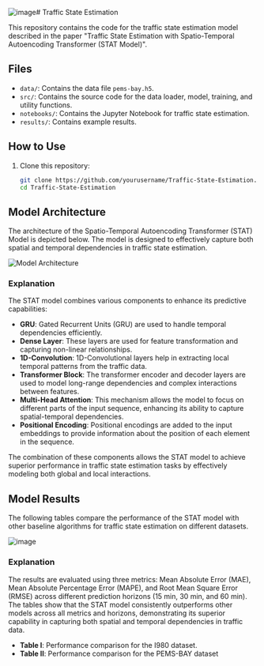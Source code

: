 ![image](https://github.com/asattarzadeh/STAT-model_Traffic-State-Estimation/assets/92281234/4f00d1cd-89c6-47cf-81f0-f9026f138033)# Traffic State Estimation

This repository contains the code for the traffic state estimation model described in the paper "Traffic State Estimation with Spatio-Temporal Autoencoding Transformer (STAT Model)".

## Files

- `data/`: Contains the data file `pems-bay.h5`.
- `src/`: Contains the source code for the data loader, model, training, and utility functions.
- `notebooks/`: Contains the Jupyter Notebook for traffic state estimation.
- `results/`: Contains example results.

## How to Use

1. Clone this repository:
   ```bash
   git clone https://github.com/yourusername/Traffic-State-Estimation.git
   cd Traffic-State-Estimation

## Model Architecture

The architecture of the Spatio-Temporal Autoencoding Transformer (STAT) Model is depicted below. The model is designed to effectively capture both spatial and temporal dependencies in traffic state estimation.

![Model Architecture](images/model_architecture.png)

### Explanation

The STAT model combines various components to enhance its predictive capabilities:

- **GRU**: Gated Recurrent Units (GRU) are used to handle temporal dependencies efficiently.
- **Dense Layer**: These layers are used for feature transformation and capturing non-linear relationships.
- **1D-Convolution**: 1D-Convolutional layers help in extracting local temporal patterns from the traffic data.
- **Transformer Block**: The transformer encoder and decoder layers are used to model long-range dependencies and complex interactions between features.
- **Multi-Head Attention**: This mechanism allows the model to focus on different parts of the input sequence, enhancing its ability to capture spatial-temporal dependencies.
- **Positional Encoding**: Positional encodings are added to the input embeddings to provide information about the position of each element in the sequence.

The combination of these components allows the STAT model to achieve superior performance in traffic state estimation tasks by effectively modeling both global and local interactions.

## Model Results

The following tables compare the performance of the STAT model with other baseline algorithms for traffic state estimation on different datasets.


![image](https://github.com/asattarzadeh/STAT-model_Traffic-State-Estimation/assets/92281234/d4fb28d8-62c7-4a12-9d8d-aa67de98b1c2)


### Explanation

The results are evaluated using three metrics: Mean Absolute Error (MAE), Mean Absolute Percentage Error (MAPE), and Root Mean Square Error (RMSE) across different prediction horizons (15 min, 30 min, and 60 min). The tables show that the STAT model consistently outperforms other models across all metrics and horizons, demonstrating its superior capability in capturing both spatial and temporal dependencies in traffic data.

- **Table I**: Performance comparison for the I980 dataset.
- **Table II**: Performance comparison for the PEMS-BAY dataset
